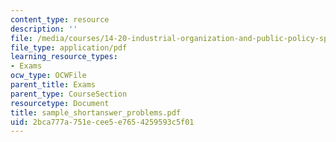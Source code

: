 ```yaml
---
content_type: resource
description: ''
file: /media/courses/14-20-industrial-organization-and-public-policy-spring-2003/2bca777a751ecee5e7654259593c5f01_sample_shortanswer_problems.pdf
file_type: application/pdf
learning_resource_types:
- Exams
ocw_type: OCWFile
parent_title: Exams
parent_type: CourseSection
resourcetype: Document
title: sample_shortanswer_problems.pdf
uid: 2bca777a-751e-cee5-e765-4259593c5f01
---
```

